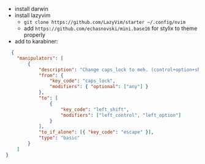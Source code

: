 - install darwin
- install lazyvim
  - `git clone https://github.com/LazyVim/starter ~/.config/nvim`
  - add `https://github.com/echasnovski/mini.base16` for stylix to theme properly
- add to karabiner: 

```json
  {
    "manipulators": [
        {
            "description": "Change caps_lock to meh. (control+option+shift)",
            "from": {
                "key_code": "caps_lock",
                "modifiers": { "optional": ["any"] }
            },
            "to": [
                {
                    "key_code": "left_shift",
                    "modifiers": ["left_control", "left_option"]
                }
            ],
            "to_if_alone": [{ "key_code": "escape" }],
            "type": "basic"
        }
    ]
}
```
